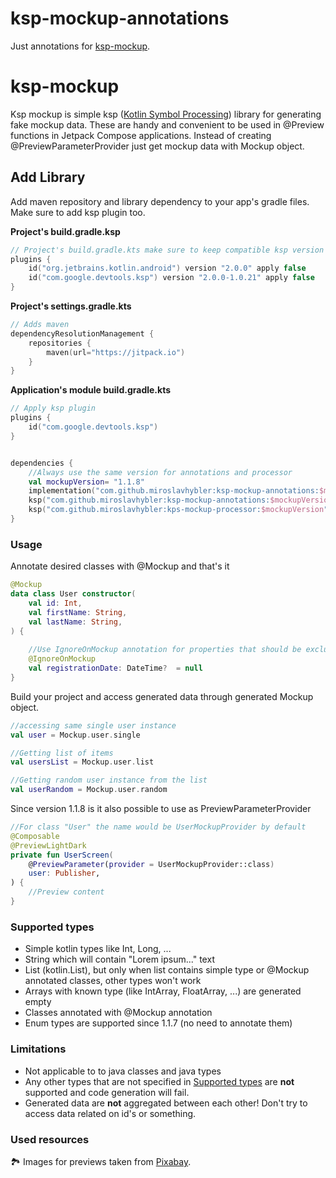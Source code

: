 # ksp-mockup-annotations

Just annotations for [ksp-mockup](https://github.com/miroslavhybler/ksp-mockup).


# ksp-mockup
Ksp mockup is simple ksp ([Kotlin Symbol Processing](https://kotlinlang.org/docs/ksp-overview.html#supported-libraries))
library for generating fake mockup data. These are handy  and convenient to be used in @Preview
functions in Jetpack Compose applications. Instead of creating @PreviewParameterProvider just get
mockup data with Mockup object.

## Add Library
Add maven repository and library dependency to your app's gradle files. Make sure to add ksp plugin too.

**Project's build.gradle.ksp**
```kotlin
// Project's build.gradle.kts make sure to keep compatible ksp version with your kotlin version 
plugins {
    id("org.jetbrains.kotlin.android") version "2.0.0" apply false
    id("com.google.devtools.ksp") version "2.0.0-1.0.21" apply false
}
```

**Project's settings.gradle.kts**
```kotlin
// Adds maven 
dependencyResolutionManagement {
    repositories {
        maven(url="https://jitpack.io")
    }
}
```

**Application's module build.gradle.kts**
```kotlin
// Apply ksp plugin
plugins {
    id("com.google.devtools.ksp")
}


dependencies {
    //Always use the same version for annotations and processor
    val mockupVersion= "1.1.8"
    implementation("com.github.miroslavhybler:ksp-mockup-annotations:$mockupVersion")
    ksp("com.github.miroslavhybler:ksp-mockup-annotations:$mockupVersion")
    ksp("com.github.miroslavhybler:kps-mockup-processor:$mockupVersion")
}
```

### Usage
Annotate desired classes with @Mockup and that's it

```kotlin
@Mockup
data class User constructor(
    val id: Int,
    val firstName: String,
    val lastName: String,
) {
    
    //Use IgnoreOnMockup annotation for properties that should be excluded from mockup generation
    @IgnoreOnMockup
    val registrationDate: DateTime?  = null
}
```

Build your project and access generated data through generated Mockup object.

```kotlin
//accessing same single user instance
val user = Mockup.user.single

//Getting list of items
val usersList = Mockup.user.list

//Getting random user instance from the list
val userRandom = Mockup.user.random
```

Since version 1.1.8 is it also possible to use as PreviewParameterProvider

```kotlin
//For class "User" the name would be UserMockupProvider by default
@Composable
@PreviewLightDark
private fun UserScreen(
    @PreviewParameter(provider = UserMockupProvider::class)
    user: Publisher,
) {
    //Preview content
}
```

### Supported types
- Simple kotlin types like Int, Long, ...
- String which will contain "Lorem ipsum..." text
- List (kotlin.List), but only when list contains simple type or @Mockup annotated classes, other types won't work
- Arrays with known type (like IntArray, FloatArray, ...) are generated empty
- Classes annotated with @Mockup annotation
- Enum types are supported since 1.1.7 (no need to annotate them)


### Limitations
- Not applicable to to java classes and java types
- Any other types that are not specified in [Supported types](#Supported-types) are **not** supported and code generation will fail.
- Generated data are **not** aggregated between each other! Don't try to access data related on id's or something.

### Used resources
🏞 Images for previews taken from [Pixabay](https://www.pixabay.com/).